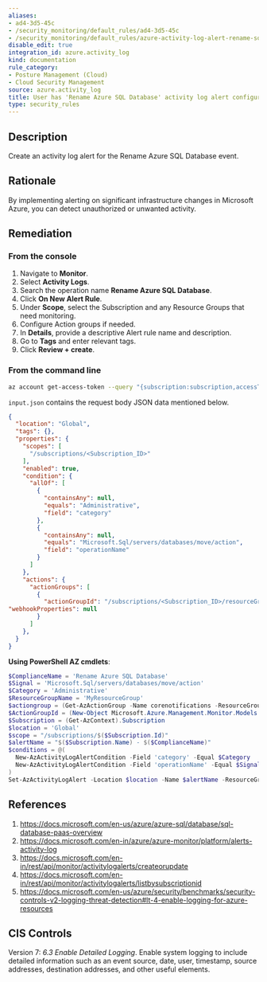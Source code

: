 ```yaml
---
aliases:
- ad4-3d5-45c
- /security_monitoring/default_rules/ad4-3d5-45c
- /security_monitoring/default_rules/azure-activity-log-alert-rename-sql-database
disable_edit: true
integration_id: azure.activity_log
kind: documentation
rule_category:
- Posture Management (Cloud)
- Cloud Security Management
source: azure.activity_log
title: User has 'Rename Azure SQL Database' activity log alert configured
type: security_rules
---
```


## Description

Create an activity log alert for the Rename Azure SQL Database event.

## Rationale

By implementing alerting on significant infrastructure changes in Microsoft Azure, you can detect unauthorized or unwanted activity.

## Remediation


### From the console

1. Navigate to **Monitor**. 
2. Select **Activity Logs**.
3. Search the operation name **Rename Azure SQL Database**.
3. Click **On New Alert Rule**.
4. Under **Scope**, select the Subscription and any Resource Groups that need monitoring.
5. Configure Action groups if needed.
6. In **Details**, provide a descriptive Alert rule name and description.
7. Go to **Tags** and enter relevant tags.
8. Click **Review + create**.

### From the command line

```bash
az account get-access-token --query "{subscription:subscription,accessToken:accessToken}" --out tsv | xargs -L1 bash -c 'curl -X PUT -H "AuthorizationBearer $1" -H "Content-Typeapplication/json" https://management.azure.com/subscriptions/$0/resourceGroups/<Resource_Group_To Create_Alert_In>/providers/microsoft.insights/activityLogAlerts/<Unique_Alert_Name>?api-version=2017-04-01 -d@"input.json"'
```

`input.json` contains the request body JSON data mentioned below. 

```json
{
  "location": "Global",
  "tags": {},
  "properties": {
    "scopes": [
      "/subscriptions/<Subscription_ID>"
    ],
    "enabled": true,
    "condition": {
      "allOf": [
        {
          "containsAny": null,
          "equals": "Administrative",
          "field": "category"
        },
        {
          "containsAny": null,
          "equals": "Microsoft.Sql/servers/databases/move/action",
          "field": "operationName"
        }
      ]
    },
    "actions": {
      "actionGroups": [
        {
          "actionGroupId": "/subscriptions/<Subscription_ID>/resourceGroups/<Resource_Group_For_Alert_Group>/providers/microsoft.insights/actionGroups/<Alert_Group>",
"webhookProperties": null
        }
      ]
    },
  }
}
```

**Using PowerShell AZ cmdlets**: 

```powershell
$ComplianceName = 'Rename Azure SQL Database'
$Signal = 'Microsoft.Sql/servers/databases/move/action'
$Category = 'Administrative'
$ResourceGroupName = 'MyResourceGroup'
$actiongroup = (Get-AzActionGroup -Name corenotifications -ResourceGroupName $ResourceGroupName)
$ActionGroupId = (New-Object Microsoft.Azure.Management.Monitor.Models.ActivityLogAlertActionGroup $ActionGroup.Id)
$Subscription = (Get-AzContext).Subscription
$location = 'Global'
$scope = "/subscriptions/$($Subscription.Id)"
$alertName = "$($Subscription.Name) - $($ComplianceName)"
$conditions = @(
  New-AzActivityLogAlertCondition -Field 'category' -Equal $Category
  New-AzActivityLogAlertCondition -Field 'operationName' -Equal $Signal
)
Set-AzActivityLogAlert -Location $location -Name $alertName -ResourceGroupName $ResourceGroupName -Scope $scope -Action $ActionGroupId -Condition $conditions
```
## References

1. https://docs.microsoft.com/en-us/azure/azure-sql/database/sql-database-paas-overview
2. https://docs.microsoft.com/en-in/azure/azure-monitor/platform/alerts-activity-log 
3. https://docs.microsoft.com/en-in/rest/api/monitor/activitylogalerts/createorupdate 
4. https://docs.microsoft.com/en-in/rest/api/monitor/activitylogalerts/listbysubscriptionid 
5. https://docs.microsoft.com/en-us/azure/security/benchmarks/security-controls-v2-logging-threat-detection#lt-4-enable-logging-for-azure-resources 

## CIS Controls

Version 7: _6.3 Enable Detailed Logging_. Enable system logging to include detailed information such as an event source, date, user, timestamp, source addresses, destination addresses, and other useful elements.
